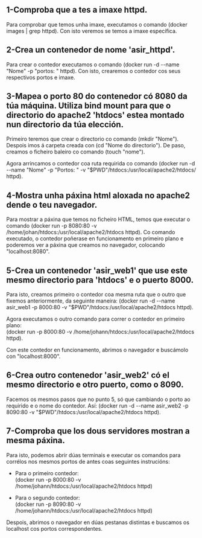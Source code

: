 <title> #Practica 2 - Johan Erazo </title>
 
<h2> 1-Comproba que a tes a imaxe httpd.</h2>
Para comprobar que temos unha imaxe, executamos o comando (docker images | grep httpd). Con isto veremos se temos a imaxe específica.

<h2>2-Crea un contenedor de nome 'asir_httpd'.</h2>
Para crear o contedor executamos o comando (docker run -d --name "Nome" -p "portos: " httpd). Con isto, crearemos o contedor cos seus respectivos portos e imaxe.

<h2> 3-Mapea o porto 80 do contenedor có 8080 da túa máquina.
Utiliza bind mount para que o directorio do apache2 'htdocs' estea montado nun directorio da túa elección.</h2>
Primeiro teremos que crear o directorio co comando (mkdir "Nome"). Despois imos á carpeta creada con (cd "Nome do directorio"). De paso, creamos o ficheiro baleiro co comando (touch "nome"). 

Agora arrincamos o contedor coa ruta requirida co comando (docker run -d --name "Nome" -p "Portos: " -v "$PWD"/htdocs:/usr/local/apache2/htdocs/ httpd).

<h2> 4-Mostra unha páxina html aloxada no apache2 dende o teu navegador.</h2>
Para mostrar a páxina que temos no ficheiro HTML, temos que executar o comando (docker run -p 8080:80 -v /home/johan/htdocs:/usr/local/apache2/htdocs httpd). Co comando executado, o contedor poñerase en funcionamento en primeiro plano e poderemos ver a páxina que creamos no navegador, colocando "localhost:8080".

<h2> 5-Crea un contenedor 'asir_web1' que use este mesmo directorio para 'htdocs' e o puerto 8000. </h2>
Para isto, creamos primeiro o contedor coa mesma ruta que o outro que fixemos anteriormente, da seguinte maneira:  
(docker run -d --name asir_web1 -p 8000:80 -v "$PWD"/htdocs:/usr/local/apache2/htdocs httpd).

Agora executamos o outro comando para correr o contedor en primeiro plano:  
(docker run -p 8000:80 -v /home/johann/htdocs:/usr/local/apache2/htdocs httpd). 

Con este contedor en funcionamento, abrimos o navegador e buscámolo con "localhost:8000".

<h2> 6-Crea outro contenedor 'asir_web2' có el mesmo directorio e otro puerto, como o 8090.</h2>
Facemos os mesmos pasos que no punto 5, só que cambiando o porto ao requirido e o nome do contedor. Así:  
(docker run -d --name asir_web2 -p 8090:80 -v "$PWD"/htdocs:/usr/local/apache2/htdocs httpd).

<h2> 7-Comproba que los dous servidores mostran a mesma páxina. </h2>
Para isto, podemos abrir dúas terminais e executar os comandos para corrélos nos mesmos portos de antes coas seguintes instrucións:

- Para o primeiro contedor:  
(docker run -p 8000:80 -v /home/johann/htdocs:/usr/local/apache2/htdocs httpd)
  
- Para o segundo contedor:  
(docker run -p 8090:80 -v /home/johann/htdocs:/usr/local/apache2/htdocs httpd)

Despois, abrimos o navegador en dúas pestanas distintas e buscamos os localhost cos portos correspondentes.
